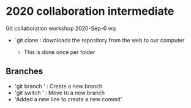 # 2020 collaboration intermediate
Git collaboration workshop 2020-Sep-6
wq
- `git clone <url> : downloads the repository from the web to our computer
   - This is done once per folder

## Branches
- 'git branch <branch-name>' : Create a new branch
- 'git switch <branch-name>' : Move to a new branch
- 'Added a new line to create a new commit'
